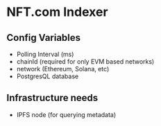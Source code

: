 # NFT.com Indexer

## Config Variables
* Polling Interval (ms)
* chainId (required for only EVM based networks)
* network (Ethereum, Solana, etc)
* PostgresQL database

## Infrastructure needs
* IPFS node (for querying metadata)